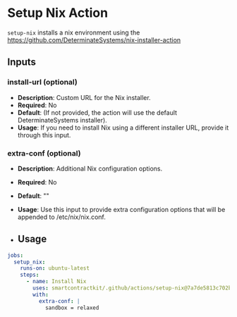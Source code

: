 # Setup Nix Action

`setup-nix` installs a nix environment using the
https://github.com/DeterminateSystems/nix-installer-action

## Inputs

### install-url (optional)

- **Description**: Custom URL for the Nix installer.
- **Required**: No
- **Default**: (If not provided, the action will use the default
  DeterminateSystems installer).
- **Usage**: If you need to install Nix using a different installer URL, provide
  it through this input.

### extra-conf (optional)

- **Description**: Additional Nix configuration options.
- **Required**: No
- **Default**: ""
- **Usage**: Use this input to provide extra configuration options that will be
  appended to /etc/nix/nix.conf.

- ## Usage

```yaml
jobs:
  setup_nix:
    runs-on: ubuntu-latest
    steps:
      - name: Install Nix
        uses: smartcontractkit/.github/actions/setup-nix@7a7de5813c702b2e9d042903a1e9cffd2c0b40c5 # make sure to use the latest commit hash for version
        with:
          extra-conf: |
            sandbox = relaxed
```
